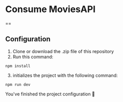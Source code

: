 # Consume MoviesAPI

==

## Configuration

1. Clone or download the .zip file of this repository
2. Run this command:

```
npm install
```

3. initializes the project with the following command:
```
npm run dev
```

You've finished the project configuration 🎉